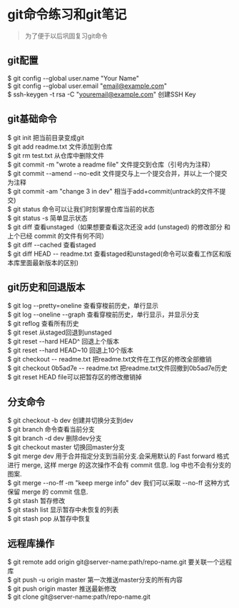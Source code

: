 # git命令练习和git笔记
> 为了便于以后巩固复习git命令

## git配置
$ git config --global user.name "Your Name"  
$ git config --global user.email "email@example.com"  
$ ssh-keygen -t rsa -C "youremail@example.com" 创建SSH Key  

## git基础命令
$ git init 把当前目录变成git  
$ git add readme.txt 文件添加到仓库  
$ git rm test.txt 从仓库中删除文件  
$ git commit -m "wrote a readme file" 文件提交到仓库（引号内为注释）  
$ git commit --amend --no-edit 文件提交与上一个提交合并，并以上一个提交为注释  
$ git commit -am "change 3 in dev" 相当于add+commit(untrack的文件不提交)  
$ git status 命令可以让我们时刻掌握仓库当前的状态  
$ git status -s 简单显示状态  
$ git diff 查看unstaged（如果想要查看这次还没 add (unstaged) 的修改部分 和上个已经 commit 的文件有何不同）  
$ git diff --cached 查看staged  
$ git diff HEAD -- readme.txt 查看staged和unstaged(命令可以查看工作区和版本库里面最新版本的区别)  

## git历史和回退版本
$ git log --pretty=oneline 查看穿梭前历史，单行显示  
$ git log --oneline --graph 查看穿梭前历史，单行显示，并显示分支  
$ git reflog 查看所有历史  
$ git reset  从staged回退到unstaged  
$ git reset --hard HEAD^ 回退上个版本  
$ git reset --hard HEAD~10 回退上10个版本  
$ git checkout -- readme.txt 把readme.txt文件在工作区的修改全部撤销  
$ git checkout 0b5ad7e -- readme.txt 把readme.txt文件回撤到0b5ad7e历史  
$ git reset HEAD file可以把暂存区的修改撤销掉  

## 分支命令
$ git checkout -b dev 创建并切换分支到dev  
$ git branch 命令查看当前分支  
$ git branch -d dev 删除dev分支  
$ git checkout master 切换回master分支  
$ git merge dev 用于合并指定分支到当前分支.会采用默认的 Fast forward 格式进行 merge, 这样 merge 的这次操作不会有 commit 信息. log 中也不会有分支的图案.  
$ git merge --no-ff -m "keep merge info" dev  我们可以采取 --no-ff 这种方式保留 merge 的 commit 信息.  
$ git stash 暂存修改  
$ git stash list 显示暂存中未恢复的列表  
$ git stash pop 从暂存中恢复  

## 远程库操作
$ git remote add origin git@server-name:path/repo-name.git 要关联一个远程库  
$ git push -u origin master 第一次推送master分支的所有内容  
$ git push origin master 推送最新修改  
$ git clone git@server-name:path/repo-name.git  
